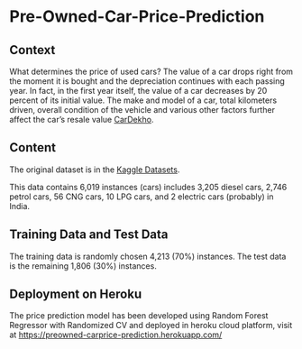 # Pre-Owned-Car-Price-Prediction

## Context
What determines the price of used cars? The value of a car drops right from the moment it is bought and the depreciation continues with each passing year. In fact, in the first year itself, the value of a car decreases by 20 percent of its initial value. The make and model of a car, total kilometers driven, overall condition of the vehicle and various other factors further affect the car’s resale value [CarDekho](https://www.cardekho.com/used-car-valuation.htm).

## Content
The original dataset is in the [Kaggle Datasets](https://www.kaggle.com/avikasliwal/used-cars-price-prediction).

This data contains 6,019 instances (cars) includes 3,205 diesel cars, 2,746 petrol cars, 56 CNG cars, 10 LPG cars, and 2 electric cars (probably) in India.

## Training Data and Test Data
The training data is randomly chosen 4,213 (70%) instances. The test data is the remaining 1,806 (30%) instances.


## Deployment on Heroku
The price prediction model has been developed using Random Forest Regressor with Randomized CV and deployed in heroku cloud platform, visit at https://preowned-carprice-prediction.herokuapp.com/
